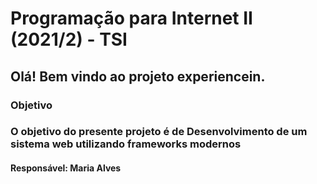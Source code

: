 # Programação para Internet II (2021/2) - TSI

## Olá! Bem vindo ao projeto experiencein.

### Objetivo
### O objetivo do presente projeto é de Desenvolvimento de um sistema web utilizando frameworks modernos
#### Responsável: Maria Alves
